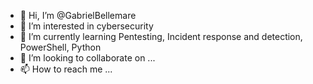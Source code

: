 - 👋 Hi, I’m @GabrielBellemare
- 👀 I’m interested in cybersecurity
- 🌱 I’m currently learning Pentesting, Incident response and detection, PowerShell, Python
- 💞️ I’m looking to collaborate on ...
- 📫 How to reach me ...

<!---
GabrielBellemare/GabrielBellemare is a ✨ special ✨ repository because its `README.md` (this file) appears on your GitHub profile.
You can click the Preview link to take a look at your changes.
--->

